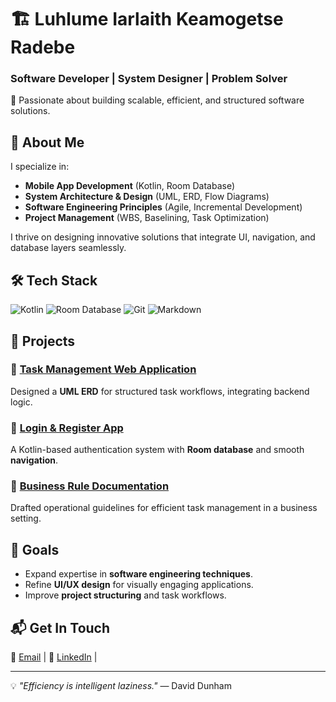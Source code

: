 # 🏗️ Luhlume Iarlaith Keamogetse Radebe

### Software Developer | System Designer | Problem Solver

🚀 Passionate about building scalable, efficient, and structured software solutions.

## 📌 About Me
I specialize in:
- **Mobile App Development** (Kotlin, Room Database)
- **System Architecture & Design** (UML, ERD, Flow Diagrams)
- **Software Engineering Principles** (Agile, Incremental Development)
- **Project Management** (WBS, Baselining, Task Optimization)

I thrive on designing innovative solutions that integrate UI, navigation, and database layers seamlessly.

## 🛠️ Tech Stack
![Kotlin](https://img.shields.io/badge/Kotlin-0095D5?style=flat&logo=kotlin&logoColor=white)
![Room Database](https://img.shields.io/badge/Room_Database-003B57?style=flat&logo=sqlite&logoColor=white)
![Git](https://img.shields.io/badge/Git-F1502F?style=flat&logo=git&logoColor=white)
![Markdown](https://img.shields.io/badge/Markdown-000000?style=flat&logo=markdown&logoColor=white)

## 📂 Projects
### 🔹 [Task Management Web Application](https://github.com/yourrepo/task-management)
Designed a **UML ERD** for structured task workflows, integrating backend logic.

### 🔹 [Login & Register App](https://github.com/yourrepo/login-register-app)
A Kotlin-based authentication system with **Room database** and smooth **navigation**.

### 🔹 [Business Rule Documentation](https://github.com/yourrepo/business-rules)
Drafted operational guidelines for efficient task management in a business setting.

## 🎯 Goals
- Expand expertise in **software engineering techniques**.
- Refine **UI/UX design** for visually engaging applications.
- Improve **project structuring** and task workflows.

## 📬 Get In Touch
📧 [Email](mailto:222804424@mycput.ac.za) | 🔗 [LinkedIn](https://www.linkedin.com/in/luhlume-r-603b67233?lipi=urn%3Ali%3Apage%3Ad_flagship3_profile_view_base_contact_details%3BU1o2W1N7TYaPw2tF%2BrcZFA%3D%3D) | 

---

💡 *"Efficiency is intelligent laziness."* — David Dunham
